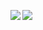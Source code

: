 <img align="left" src="https://github-readme-stats.vercel.app/api?username=KevinImbott&theme=tokyonight&count_private=true&show_icons=true&line_height=21&hide_border=true"/><img align="left" src="https://github-readme-stats.vercel.app/api/top-langs/?username=KevinImbott&theme=tokyonight&layout=compact&card_width=250&hide_border=true"/>
